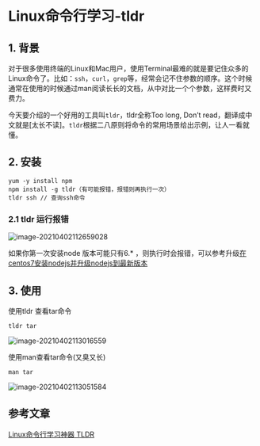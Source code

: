 # Linux命令行学习-tldr

## 1. 背景

对于很多使用终端的Linux和Mac用户，使用Terminal最难的就是要记住众多的Linux命令了。比如：`ssh`，`curl`，`grep`等，经常会记不住参数的顺序。这个时候通常在使用的时候通过man阅读长长的文档，从中对比一个个参数，这样费时又费力。

今天要介绍的一个好用的工具叫`tldr`，tldr全称Too long, Don’t read，翻译成中文就是[太长不读]。`tldr`根据二八原则将命令的常用场景给出示例，让人一看就懂。

## 2. 安装

```ssh
yum -y install npm
npm install -g tldr（有可能报错，报错则再执行一次）
tldr ssh // 查询ssh命令

```

### 2.1 tldr 运行报错

![image-20210402112659028](https://zszblog.oss-cn-beijing.aliyuncs.com/zszblog/blogimage-master/img/image-20210402112659028.png)

如果你第一次安装node 版本可能只有6.* ，则执行时会报错，可以参考升级[在centos7安装nodejs并升级nodejs到最新版本](https://segmentfault.com/a/1190000015302680)

## 3. 使用

使用tldr 查看tar命令

```
tldr tar
```

![image-20210402113016559](https://zszblog.oss-cn-beijing.aliyuncs.com/zszblog/blogimage-master/img/image-20210402113016559.png)

使用man查看tar命令(又臭又长)

```
man tar
```



![image-20210402113051584](https://zszblog.oss-cn-beijing.aliyuncs.com/zszblog/blogimage-master/img/image-20210402113051584.png)

## 参考文章

[Linux命令行学习神器 TLDR](https://www.hi-linux.com/posts/16098.html)
